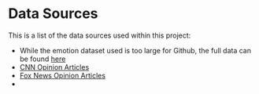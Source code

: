 # **Data Sources**

This is a list of the data sources used within this project:

- While the emotion dataset used is too large for Github, the full data can be found [here](https://huggingface.co/datasets/emotion/viewer/default/train)
- [CNN Opinion Articles](https://www.cnn.com/opinions/)
- [Fox News Opinion Articles](https://www.foxnews.com/opinion)
- 
